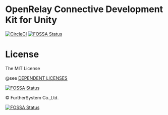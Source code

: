 # OpenRelay Connective Development Kit for Unity
[![CircleCI](https://circleci.com/gh/OpenRelayOSS/openrelay-cdk-unity.svg?style=svg)](https://circleci.com/gh/OpenRelayOSS/openrelay-cdk-unity)
[![FOSSA Status](https://app.fossa.com/api/projects/git%2Bgithub.com%2FOpenRelayOSS%2Fopenrelay-cdk-unity.svg?type=shield)](https://app.fossa.com/projects/git%2Bgithub.com%2FOpenRelayOSS%2Fopenrelay-cdk-unity?ref=badge_shield)

# License
The MIT License

@see [DEPENDENT LICENSES](https://github.com/OpenRelayOSS/openrelay-cdk-unity/blob/master/LICENSE)

[![FOSSA Status](https://app.fossa.com/api/projects/git%2Bgithub.com%2FOpenRelayOSS%2Fopenrelay-cdk-unity.svg?type=small)](https://app.fossa.com/projects/git%2Bgithub.com%2FOpenRelayOSS%2Fopenrelay-cdk-unity?ref=badge_small)

©︎ FurtherSystem Co.,Ltd.


[![FOSSA Status](https://app.fossa.com/api/projects/git%2Bgithub.com%2FOpenRelayOSS%2Fopenrelay-cdk-unity.svg?type=large)](https://app.fossa.com/projects/git%2Bgithub.com%2FOpenRelayOSS%2Fopenrelay-cdk-unity?ref=badge_large)